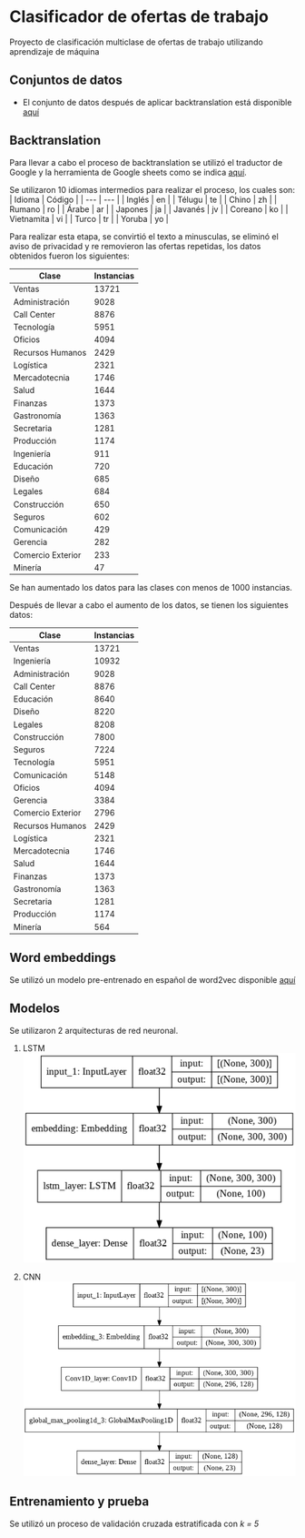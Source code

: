 # Clasificador de ofertas de trabajo
Proyecto de clasificación multiclase de ofertas de trabajo utilizando aprendizaje de máquina

## Conjuntos de datos
* El conjunto de datos después de aplicar backtranslation está disponible [aquí](https://drive.google.com/drive/folders/1qRtoGDDpmrms8CiLaQ2HrgLORq7Y5XBr?usp=sharing)

## Backtranslation
Para llevar a cabo el proceso de backtranslation se utilizó el traductor de Google y la herramienta de Google sheets como se indica [aquí](https://amitness.com/2020/02/back-translation-in-google-sheets/).

Se utilizaron 10 idiomas intermedios para realizar el proceso, los cuales son:
| Idioma | Código |
| --- | --- |
| Inglés | en |
| Télugu | te |
| Chino | zh |
| Rumano | ro |
| Árabe | ar |
| Japones | ja |
| Javanés | jv |
| Coreano | ko |
| Vietnamita | vi |
| Turco | tr |
| Yoruba | yo |

Para realizar esta etapa, se convirtió el texto a minusculas, se eliminó el aviso de privacidad y re removieron las ofertas repetidas, los datos obtenidos fueron los siguientes:

| Clase | Instancias |
| --- | --- |
| Ventas | 13721 |
| Administración | 9028 |
| Call Center | 8876 |
| Tecnología | 5951 |
| Oficios | 4094 |
| Recursos Humanos | 2429 |
| Logística | 2321 |
| Mercadotecnia | 1746 |
| Salud | 1644 |
| Finanzas | 1373 |
| Gastronomía | 1363 |
| Secretaria | 1281 |
| Producción | 1174 |
| Ingeniería | 911 |
| Educación | 720 |
| Diseño | 685 |
| Legales | 684 |
| Construcción | 650 |
| Seguros | 602 |
| Comunicación | 429 |
| Gerencia | 282 |
| Comercio Exterior | 233 |
| Minería | 47 |

Se han aumentado los datos para las clases con menos de 1000 instancias.

Después de llevar a cabo el aumento de los datos, se tienen los siguientes datos:

| Clase | Instancias |
| --- | --- |
Ventas | 13721 |
Ingeniería | 10932 |
Administración | 9028 |
Call Center | 8876 |
Educación | 8640 |
Diseño | 8220 |
Legales | 8208 |
Construcción | 7800 |
Seguros | 7224 |
Tecnología | 5951 |
Comunicación | 5148 |
Oficios | 4094 |
Gerencia | 3384 |
Comercio Exterior | 2796 |
Recursos Humanos | 2429 |
Logística | 2321 |
Mercadotecnia | 1746 |
Salud | 1644 |
Finanzas | 1373 |
Gastronomía | 1363 |
Secretaria | 1281 |
Producción | 1174 |
Minería | 564 |

## Word embeddings
Se utilizó un modelo pre-entrenado en español de word2vec disponible [aquí](http://crscardellino.github.io/SBWCE/)

## Modelos
Se utilizaron 2 arquitecturas de red neuronal.
1. LSTM
![LSTM](./Images/lstm_model.png)

2. CNN
![CNN](./images/cnn_model.png)

## Entrenamiento y prueba
Se utilizó un proceso de validación cruzada estratificada con _k = 5_
 

